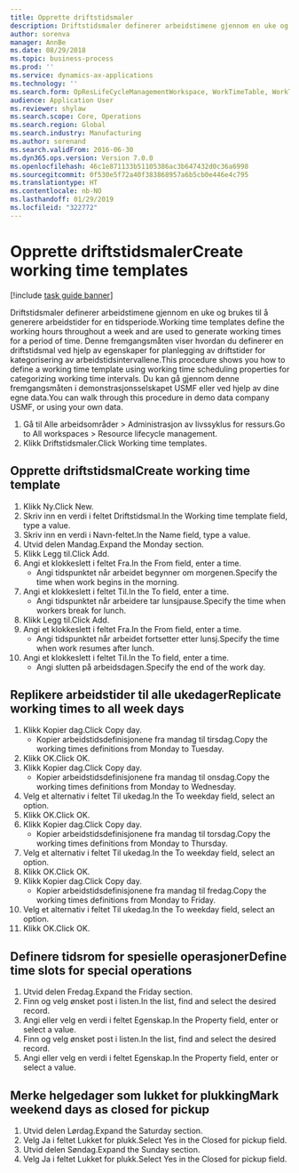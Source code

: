 ```yaml
---
title: Opprette driftstidsmaler
description: Driftstidsmaler definerer arbeidstimene gjennom en uke og brukes til å generere arbeidstider for en tidsperiode.
author: sorenva
manager: AnnBe
ms.date: 08/29/2018
ms.topic: business-process
ms.prod: ''
ms.service: dynamics-ax-applications
ms.technology: ''
ms.search.form: OpResLifeCycleManagementWorkspace, WorkTimeTable, WorkTimeCopyDayDialog
audience: Application User
ms.reviewer: shylaw
ms.search.scope: Core, Operations
ms.search.region: Global
ms.search.industry: Manufacturing
ms.author: sorenand
ms.search.validFrom: 2016-06-30
ms.dyn365.ops.version: Version 7.0.0
ms.openlocfilehash: 46c1e871133b51105386ac3b647432d0c36a6998
ms.sourcegitcommit: 0f530e5f72a40f383868957a6b5cb0e446e4c795
ms.translationtype: HT
ms.contentlocale: nb-NO
ms.lasthandoff: 01/29/2019
ms.locfileid: "322772"
---
```

# <a name="create-working-time-templates"></a><span data-ttu-id="8a378-103">Opprette driftstidsmaler</span><span class="sxs-lookup"><span data-stu-id="8a378-103">Create working time templates</span></span>

[!include [task guide banner](../../includes/task-guide-banner.md)]

<span data-ttu-id="8a378-104">Driftstidsmaler definerer arbeidstimene gjennom en uke og brukes til å generere arbeidstider for en tidsperiode.</span><span class="sxs-lookup"><span data-stu-id="8a378-104">Working time templates define the working hours throughout a week and are used to generate working times for a period of time.</span></span> <span data-ttu-id="8a378-105">Denne fremgangsmåten viser hvordan du definerer en driftstidsmal ved hjelp av egenskaper for planlegging av driftstider for kategorisering av arbeidstidsintervallene.</span><span class="sxs-lookup"><span data-stu-id="8a378-105">This procedure shows you how to define a working time template using working time scheduling properties for categorizing working time intervals.</span></span> <span data-ttu-id="8a378-106">Du kan gå gjennom denne fremgangsmåten i demonstrasjonsselskapet USMF eller ved hjelp av dine egne data.</span><span class="sxs-lookup"><span data-stu-id="8a378-106">You can walk through this procedure in demo data company USMF, or using your own data.</span></span>

1. <span data-ttu-id="8a378-107">Gå til Alle arbeidsområder > Administrasjon av livssyklus for ressurs.</span><span class="sxs-lookup"><span data-stu-id="8a378-107">Go to All workspaces > Resource lifecycle management.</span></span>
2. <span data-ttu-id="8a378-108">Klikk Driftstidsmaler.</span><span class="sxs-lookup"><span data-stu-id="8a378-108">Click Working time templates.</span></span>

## <a name="create-working-time-template"></a><span data-ttu-id="8a378-109">Opprette driftstidsmal</span><span class="sxs-lookup"><span data-stu-id="8a378-109">Create working time template</span></span>
1. <span data-ttu-id="8a378-110">Klikk Ny.</span><span class="sxs-lookup"><span data-stu-id="8a378-110">Click New.</span></span>
2. <span data-ttu-id="8a378-111">Skriv inn en verdi i feltet Driftstidsmal.</span><span class="sxs-lookup"><span data-stu-id="8a378-111">In the Working time template field, type a value.</span></span>
3. <span data-ttu-id="8a378-112">Skriv inn en verdi i Navn-feltet.</span><span class="sxs-lookup"><span data-stu-id="8a378-112">In the Name field, type a value.</span></span>
4. <span data-ttu-id="8a378-113">Utvid delen Mandag.</span><span class="sxs-lookup"><span data-stu-id="8a378-113">Expand the Monday section.</span></span>
5. <span data-ttu-id="8a378-114">Klikk Legg til.</span><span class="sxs-lookup"><span data-stu-id="8a378-114">Click Add.</span></span>
6. <span data-ttu-id="8a378-115">Angi et klokkeslett i feltet Fra.</span><span class="sxs-lookup"><span data-stu-id="8a378-115">In the From field, enter a time.</span></span>
    * <span data-ttu-id="8a378-116">Angi tidspunktet når arbeidet begynner om morgenen.</span><span class="sxs-lookup"><span data-stu-id="8a378-116">Specify the time when work begins in the morning.</span></span>  
7. <span data-ttu-id="8a378-117">Angi et klokkeslett i feltet Til.</span><span class="sxs-lookup"><span data-stu-id="8a378-117">In the To field, enter a time.</span></span>
    * <span data-ttu-id="8a378-118">Angi tidspunktet når arbeidere tar lunsjpause.</span><span class="sxs-lookup"><span data-stu-id="8a378-118">Specify the time when workers break for lunch.</span></span>  
8. <span data-ttu-id="8a378-119">Klikk Legg til.</span><span class="sxs-lookup"><span data-stu-id="8a378-119">Click Add.</span></span>
9. <span data-ttu-id="8a378-120">Angi et klokkeslett i feltet Fra.</span><span class="sxs-lookup"><span data-stu-id="8a378-120">In the From field, enter a time.</span></span>
    * <span data-ttu-id="8a378-121">Angi tidspunktet når arbeidet fortsetter etter lunsj.</span><span class="sxs-lookup"><span data-stu-id="8a378-121">Specify the time when work resumes after lunch.</span></span>  
10. <span data-ttu-id="8a378-122">Angi et klokkeslett i feltet Til.</span><span class="sxs-lookup"><span data-stu-id="8a378-122">In the To field, enter a time.</span></span>
    * <span data-ttu-id="8a378-123">Angi slutten på arbeidsdagen.</span><span class="sxs-lookup"><span data-stu-id="8a378-123">Specify the end of the work day.</span></span>  

## <a name="replicate-working-times-to-all-week-days"></a><span data-ttu-id="8a378-124">Replikere arbeidstider til alle ukedager</span><span class="sxs-lookup"><span data-stu-id="8a378-124">Replicate working times to all week days</span></span>
1. <span data-ttu-id="8a378-125">Klikk Kopier dag.</span><span class="sxs-lookup"><span data-stu-id="8a378-125">Click Copy day.</span></span>
    * <span data-ttu-id="8a378-126">Kopier arbeidstidsdefinisjonene fra mandag til tirsdag.</span><span class="sxs-lookup"><span data-stu-id="8a378-126">Copy the working times definitions from Monday to Tuesday.</span></span>  
2. <span data-ttu-id="8a378-127">Klikk OK.</span><span class="sxs-lookup"><span data-stu-id="8a378-127">Click OK.</span></span>
3. <span data-ttu-id="8a378-128">Klikk Kopier dag.</span><span class="sxs-lookup"><span data-stu-id="8a378-128">Click Copy day.</span></span>
    * <span data-ttu-id="8a378-129">Kopier arbeidstidsdefinisjonene fra mandag til onsdag.</span><span class="sxs-lookup"><span data-stu-id="8a378-129">Copy the working times definitions from Monday to Wednesday.</span></span>  
4. <span data-ttu-id="8a378-130">Velg et alternativ i feltet Til ukedag.</span><span class="sxs-lookup"><span data-stu-id="8a378-130">In the To weekday field, select an option.</span></span>
5. <span data-ttu-id="8a378-131">Klikk OK.</span><span class="sxs-lookup"><span data-stu-id="8a378-131">Click OK.</span></span>
6. <span data-ttu-id="8a378-132">Klikk Kopier dag.</span><span class="sxs-lookup"><span data-stu-id="8a378-132">Click Copy day.</span></span>
    * <span data-ttu-id="8a378-133">Kopier arbeidstidsdefinisjonene fra mandag til torsdag.</span><span class="sxs-lookup"><span data-stu-id="8a378-133">Copy the working times definitions from Monday to Thursday.</span></span>  
7. <span data-ttu-id="8a378-134">Velg et alternativ i feltet Til ukedag.</span><span class="sxs-lookup"><span data-stu-id="8a378-134">In the To weekday field, select an option.</span></span>
8. <span data-ttu-id="8a378-135">Klikk OK.</span><span class="sxs-lookup"><span data-stu-id="8a378-135">Click OK.</span></span>
9. <span data-ttu-id="8a378-136">Klikk Kopier dag.</span><span class="sxs-lookup"><span data-stu-id="8a378-136">Click Copy day.</span></span>
    * <span data-ttu-id="8a378-137">Kopier arbeidstidsdefinisjonene fra mandag til fredag.</span><span class="sxs-lookup"><span data-stu-id="8a378-137">Copy the working times definitions from Monday to Friday.</span></span>  
10. <span data-ttu-id="8a378-138">Velg et alternativ i feltet Til ukedag.</span><span class="sxs-lookup"><span data-stu-id="8a378-138">In the To weekday field, select an option.</span></span>
11. <span data-ttu-id="8a378-139">Klikk OK.</span><span class="sxs-lookup"><span data-stu-id="8a378-139">Click OK.</span></span>

## <a name="define-time-slots-for-special-operations"></a><span data-ttu-id="8a378-140">Definere tidsrom for spesielle operasjoner</span><span class="sxs-lookup"><span data-stu-id="8a378-140">Define time slots for special operations</span></span>
1. <span data-ttu-id="8a378-141">Utvid delen Fredag.</span><span class="sxs-lookup"><span data-stu-id="8a378-141">Expand the Friday section.</span></span>
2. <span data-ttu-id="8a378-142">Finn og velg ønsket post i listen.</span><span class="sxs-lookup"><span data-stu-id="8a378-142">In the list, find and select the desired record.</span></span>
3. <span data-ttu-id="8a378-143">Angi eller velg en verdi i feltet Egenskap.</span><span class="sxs-lookup"><span data-stu-id="8a378-143">In the Property field, enter or select a value.</span></span>
4. <span data-ttu-id="8a378-144">Finn og velg ønsket post i listen.</span><span class="sxs-lookup"><span data-stu-id="8a378-144">In the list, find and select the desired record.</span></span>
5. <span data-ttu-id="8a378-145">Angi eller velg en verdi i feltet Egenskap.</span><span class="sxs-lookup"><span data-stu-id="8a378-145">In the Property field, enter or select a value.</span></span>

## <a name="mark-weekend-days-as-closed-for-pickup"></a><span data-ttu-id="8a378-146">Merke helgedager som lukket for plukking</span><span class="sxs-lookup"><span data-stu-id="8a378-146">Mark weekend days as closed for pickup</span></span>
1. <span data-ttu-id="8a378-147">Utvid delen Lørdag.</span><span class="sxs-lookup"><span data-stu-id="8a378-147">Expand the Saturday section.</span></span>
2. <span data-ttu-id="8a378-148">Velg Ja i feltet Lukket for plukk.</span><span class="sxs-lookup"><span data-stu-id="8a378-148">Select Yes in the Closed for pickup field.</span></span>
3. <span data-ttu-id="8a378-149">Utvid delen Søndag.</span><span class="sxs-lookup"><span data-stu-id="8a378-149">Expand the Sunday section.</span></span>
4. <span data-ttu-id="8a378-150">Velg Ja i feltet Lukket for plukk.</span><span class="sxs-lookup"><span data-stu-id="8a378-150">Select Yes in the Closed for pickup field.</span></span>

